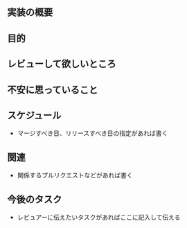 ## 実装の概要

## 目的

## レビューして欲しいところ

## 不安に思っていること

## スケジュール

- マージすべき日、リリースすべき日の指定があれば書く

## 関連

- 関係するプルリクエストなどがあれば書く

## 今後のタスク

- レビュアーに伝えたいタスクがあればここに記入して伝える

